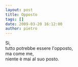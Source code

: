 ```yaml
---
layout: post
title: Opposto
tags: []
date: 2009-03-20 16:12:00
author: pietro
---
```

Si,<br/>tutto potrebbe essere l'opposto,<br/>ma come me,<br/>niente è mai al suo posto.
